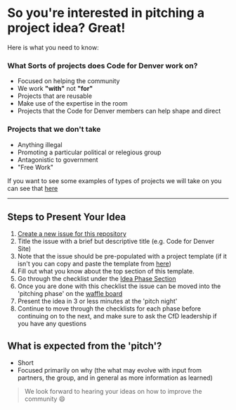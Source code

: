 # So you're interested in pitching a project idea? Great!

Here is what you need to know:


### What Sorts of projects does Code for Denver work on?
- Focused on helping the community
- We work **"with"** not **"for"**
- Projects that are reusable
- Make use of the expertise in the room
- Projects that the Code for Denver members can help shape and direct

### Projects that we don't take
- Anything illegal
- Promoting a particular political or relegious group
- Antagonistic to government
- "Free Work"

If you want to see some examples of types of projects we will take on you can see that [here](https://docs.google.com/drawings/d/1k5xG6qdqwC0XFu2U5T2DhJtyXk13lh1hdsiIMUFVNNg)

___
## Steps to Present Your Idea

1. [Create a new issue for this repository](https://github.com/codefordenver/projects/issues/new)
2. Title the issue with a brief but descriptive title (e.g. Code for Denver Site)
3. Note that the issue should be pre-populated with a project template (if it isn't you can copy and paste the template from [here](https://raw.githubusercontent.com/codefordenver/projects/master/ISSUE_TEMPLATE.md))
4. Fill out what you know about the top section of this template.
5. Go through the checklist under the [Idea Phase Section](ISSUE_TEMPLATE.md#idea-phase-pre-pitch)
5. Once you are done with this checklist the issue can be moved into the 'pitching phase' on the [waffle board](https://waffle.io/codefordenver/projects)
6. Present the idea in 3 or less minutes at the 'pitch night'
7. Continue to move through the checklists for each phase before continuing on to the next, and make sure to ask the CfD leadership if you have any questions

## What is expected from the 'pitch'?

- Short
- Focused primarily on why (the what may evolve with input from partners, the group, and in general as more information as learned)

> We look forward to hearing your ideas on how to improve the community :smile:
